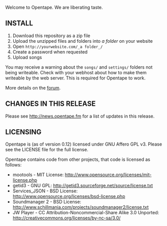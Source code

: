 Welcome to Opentape. We are liberating taste.

INSTALL
-------

1. Download this repository as a zip file
2. Upload the unzipped files and folders into _a folder_ on your website
3. Open `http://yourwebsite.com/_a folder_/`
4. Create a password when requested
5. Upload songs

You may receive a warning about the `songs/` and `settings/` folders not being writeable. Check with your webhost about how to make them writeable by the web server. This is required for Opentape to work.

More details on the [forum](http://opentape.fm/forum/ "Forum").

CHANGES IN THIS RELEASE
-----------------------

Please see http://news.opentape.fm for a list of updates in this release.

LICENSING
---------

Opentape is (as of version 0.12) licensed under GNU Affero GPL v3.  Please see the LICENSE file for the full license.

Opentape contains code from other projects, that code is licensed as follows:

* mootools - MIT License: http://www.opensource.org/licenses/mit-license.php
* getid3 - GNU GPL: http://getid3.sourceforge.net/source/license.txt
* Services_JSON - BSD License: http://www.opensource.org/licenses/bsd-license.php
* Soundmanager 2 - BSD License: http://www.schillmania.com/projects/soundmanager2/license.txt
* JW Player - CC Attribution-Noncommercial-Share Alike 3.0 Unported: http://creativecommons.org/licenses/by-nc-sa/3.0/
